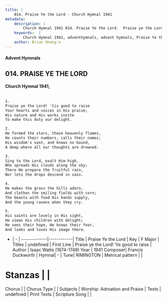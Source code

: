 ```yaml
---
title: |
    014. Praise Ye the Lord - Church Hymnal 1941
metadata:
    description: |
        Church Hymnal 1941 014. Praise Ye the Lord.  Praise ye the Lord! 'tis good to raise  Your hearts and voices in His praise;  His nature and His works invite  To make this duty our delight.  
    keywords:  |
        Church Hymnal 1941, adventhymnals, advent hymnals, Praise Ye the Lord, Praise ye the Lord! 'tis good to raise. 
    author: Brian Onang'o
---
```


#### Advent Hymnals
## 014. PRAISE YE THE LORD
####  Church Hymnal 1941,

```txt

1.
Praise ye the Lord! 'tis good to raise 
Your hearts and voices in His praise; 
His nature and His works invite 
To make this duty our delight. 

2.
He formed the stars, those heavenly flames, 
He counts their numbers, calls their names; 
His wisdom's vast, and knows no bound, 
A deep where all our thoughts are drowned. 

3.
Sing to the Lord, exalt Him high, 
Who spreads His clouds along the sky; 
There He prepare the fruitful rain, 
Nor lets the drops descend in vain. 

4.
He makes the grass the hills adorn, 
And clothes the smiling fields with corn; 
The beasts with food His hands supply, 
And the young ravens when they cry. 

5.
His saints are lovely in His sight, 
He views His children with delight; 
He sees their hope, He knows their fear, 
And looks and loves His image there.


```

- |   -  |
-------------|------------|
Title | Praise Ye the Lord |
Key | F Major |
Titles | undefined |
First Line | Praise ye the Lord! 'tis good to raise |
Author | Isaac Watts (1674-1748)
Year | 1941
Composer| Francis Duckworth |
Hymnal|  - |
Tune| RIMINGTON |
Metrical pattern | |
# Stanzas |  |
Chorus |  |
Chorus Type |  |
Subjects | Worship: Adroation and Praise |
Texts | undefined |
Print Texts | 
Scripture Song |  |
    
